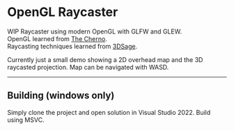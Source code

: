 # OpenGL Raycaster

 WIP Raycaster using modern OpenGL with GLFW and GLEW.  
 OpenGL learned from [The Cherno](https://www.youtube.com/@TheCherno).  
 Raycasting techniques learned from [3DSage](https://www.youtube.com/@3DSage).
 
 Currently just a small demo showing a 2D overhead map and the 3D raycasted projection. Map can be navigated with WASD. 

***

## Building (windows only)

 Simply clone the project and open solution in Visual Studio 2022. Build using MSVC.
